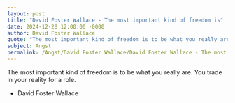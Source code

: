 ```yaml
---
layout: post
title: "David Foster Wallace - The most important kind of freedom is"
date: 2024-12-28 12:00:00 -0000
author: David Foster Wallace
quote: "The most important kind of freedom is to be what you really are. You trade in your reality for a role."
subject: Angst
permalink: /Angst/David Foster Wallace/David Foster Wallace - The most important kind of freedom is
---
```


The most important kind of freedom is to be what you really are. You trade in your reality for a role.

- David Foster Wallace
